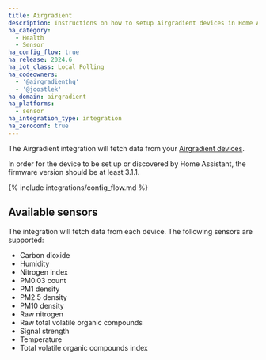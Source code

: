```yaml
---
title: Airgradient
description: Instructions on how to setup Airgradient devices in Home Assistant.
ha_category:
  - Health
  - Sensor
ha_config_flow: true
ha_release: 2024.6
ha_iot_class: Local Polling
ha_codeowners:
  - '@airgradienthq'
  - '@joostlek'
ha_domain: airgradient
ha_platforms:
  - sensor
ha_integration_type: integration
ha_zeroconf: true
---
```


The Airgradient integration will fetch data from your [Airgradient devices](https://www.airgradient.com/).

<div class='note'>

In order for the device to be set up or discovered by Home Assistant, the firmware version should be at least 3.1.1.

</div>

{% include integrations/config_flow.md %}

## Available sensors

The integration will fetch data from each device. The following sensors are supported:

- Carbon dioxide
- Humidity
- Nitrogen index
- PM0.03 count
- PM1 density
- PM2.5 density
- PM10 density
- Raw nitrogen
- Raw total volatile organic compounds
- Signal strength
- Temperature
- Total volatile organic compounds index